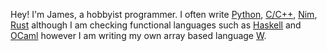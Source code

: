 Hey! I'm James, a hobbyist programmer. I often write [Python](https://www.python.org/), [C/C++](https://gcc.gnu.org/), [Nim](https://nim-lang.org/), [Rust](https://www.rust-lang.org/) although I am checking functional languages such as [Haskell](https://www.haskell.org/) and [OCaml](https://ocaml.org/) however I am writing my own array based language [W](https://github.com/Wlanguage/core).
